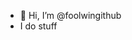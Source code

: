 - 👋 Hi, I’m @foolwingithub
- I do stuff

<!---
foolwingithub/foolwingithub is a ✨ special ✨ repository because its `README.md` (this file) appears on your GitHub profile.
You can click the Preview link to take a look at your changes.
--->
